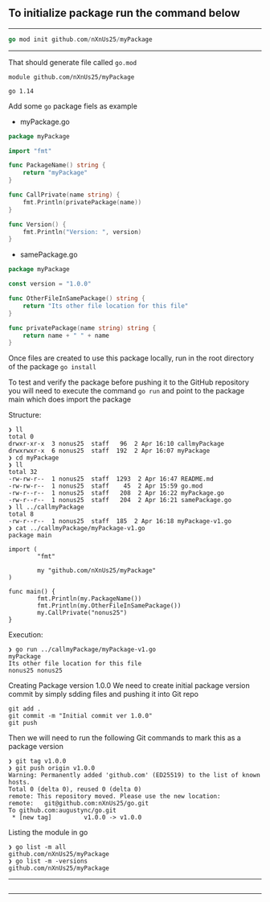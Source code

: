 
## To initialize package run the command below

---
```go
go mod init github.com/nXnUs25/myPackage
```
---

That should generate file called `go.mod`

```
module github.com/nXnUs25/myPackage

go 1.14
```

Add some `go` package fiels as example 
- myPackage.go

```go
package myPackage

import "fmt"

func PackageName() string {
	return "myPackage"
}

func CallPrivate(name string) {
	fmt.Println(privatePackage(name))
}

func Version() {
	fmt.Println("Version: ", version)
}
```
- samePackage.go

```go
package myPackage

const version = "1.0.0"

func OtherFileInSamePackage() string {
	return "Its other file location for this file"
}

func privatePackage(name string) string {
	return name + " " + name
}
```

Once files are created to use this package locally, run in the root directory of the package
`go install`

To test and verify the package before pushing it to the GitHub repository you will need to execute the command `go run`
and point to the package main which does import the package

Structure:
```shell
❯ ll
total 0
drwxr-xr-x  3 nonus25  staff   96  2 Apr 16:10 callmyPackage
drwxrwxr-x  6 nonus25  staff  192  2 Apr 16:07 myPackage
❯ cd myPackage
❯ ll
total 32
-rw-rw-r--  1 nonus25  staff  1293  2 Apr 16:47 README.md
-rw-rw-r--  1 nonus25  staff    45  2 Apr 15:59 go.mod
-rw-r--r--  1 nonus25  staff   208  2 Apr 16:22 myPackage.go
-rw-r--r--  1 nonus25  staff   204  2 Apr 16:21 samePackage.go
❯ ll ../callmyPackage
total 8
-rw-r--r--  1 nonus25  staff  185  2 Apr 16:18 myPackage-v1.go
❯ cat ../callmyPackage/myPackage-v1.go
package main

import (
        "fmt"

        my "github.com/nXnUs25/myPackage"
)

func main() {
        fmt.Println(my.PackageName())
        fmt.Println(my.OtherFileInSamePackage())
        my.CallPrivate("nonus25")
}
```

Execution:
```shell
❯ go run ../callmyPackage/myPackage-v1.go
myPackage
Its other file location for this file
nonus25 nonus25
```

Creating Package version 1.0.0
We need to create initial package version commit by simply sdding files and pushing it into Git repo
```shell
git add .
git commit -m "Initial commit ver 1.0.0"
git push
```

Then we will need to run the following Git commands to mark this as a package version
```shell
❯ git tag v1.0.0
❯ git push origin v1.0.0
Warning: Permanently added 'github.com' (ED25519) to the list of known hosts.
Total 0 (delta 0), reused 0 (delta 0)
remote: This repository moved. Please use the new location:
remote:   git@github.com:nXnUs25/go.git
To github.com:augustync/go.git
 * [new tag]         v1.0.0 -> v1.0.0
```
Listing the module in go
```shell
❯ go list -m all
github.com/nXnUs25/myPackage
❯ go list -m -versions
github.com/nXnUs25/myPackage
```



---
```go

```
---
